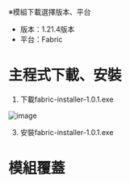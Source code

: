 ※模組下載選擇版本、平台
- 版本：1.21.4版本
- 平台：Fabric

# 主程式下載、安裝
1. 下載fabric-installer-1.0.1.exe

![image](https://github.com/user-attachments/assets/c001c013-0bd6-4c6b-8680-f059662aefa7)


3. 安裝fabric-installer-1.0.1.exe



# 模組覆蓋

